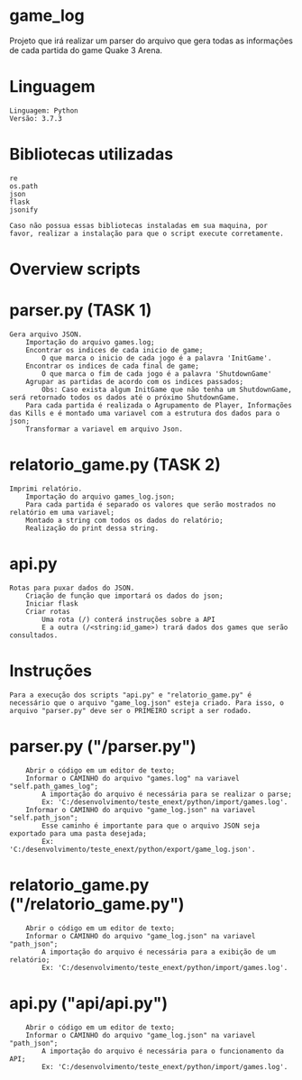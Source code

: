 # game_log
Projeto que irá realizar um parser do arquivo que gera todas as informações de cada partida do game Quake 3 Arena.

# Linguagem

	Linguagem: Python
	Versão: 3.7.3

# Bibliotecas utilizadas
	re
	os.path
	json
	flask
	jsonify
	
	Caso não possua essas bibliotecas instaladas em sua maquina, por favor, realizar a instalação para que o script execute corretamente.

# Overview scripts
#  parser.py (TASK 1)
	Gera arquivo JSON.
		Importação do arquivo games.log;
		Encontrar os indices de cada inicio de game;
			O que marca o inicio de cada jogo é a palavra 'InitGame'.
		Encontrar os indices de cada final de game;
			O que marca o fim de cada jogo é a palavra 'ShutdownGame'
		Agrupar as partidas de acordo com os indices passados;
			Obs: Caso exista algum InitGame que não tenha um ShutdownGame, será retornado todos os dados até o próximo ShutdownGame. 
		Para cada partida é realizada o Agrupamento de Player, Informações das Kills e é montado uma variavel com a estrutura dos dados para o json;
		Transformar a variavel em arquivo Json.

# relatorio_game.py (TASK 2)
	Imprimi relatório.
		Importação do arquivo games_log.json;
		Para cada partida é separado os valores que serão mostrados no relatório em uma variavel;
		Montado a string com todos os dados do relatório;
		Realização do print dessa string.
# api.py
	Rotas para puxar dados do JSON.
		Criação de função que importará os dados do json;
		Iniciar flask
		Criar rotas
			Uma rota (/) conterá instruções sobre a API
			E a outra (/<string:id_game>) trará dados dos games que serão consultados.

# Instruções
	Para a execução dos scripts "api.py" e "relatorio_game.py" é necessário que o arquivo "game_log.json" esteja criado. Para isso, o arquivo "parser.py" deve ser o PRIMEIRO script a ser rodado.
#  parser.py ("/parser.py")
		Abrir o código em um editor de texto;
		Informar o CAMINHO do arquivo "games.log" na variavel "self.path_games_log";
			A importação do arquivo é necessária para se realizar o parse;
			Ex: 'C:/desenvolvimento/teste_enext/python/import/games.log'.
		Informar o CAMINHO do arquivo "game_log.json" na variavel "self.path_json";
			Esse caminho é importante para que o arquivo JSON seja exportado para uma pasta desejada;
			Ex: 'C:/desenvolvimento/teste_enext/python/export/game_log.json'.

# relatorio_game.py ("/relatorio_game.py")
		Abrir o código em um editor de texto;
		Informar o CAMINHO do arquivo "game_log.json" na variavel "path_json";
			A importação do arquivo é necessária para a exibição de um relatório;
			Ex: 'C:/desenvolvimento/teste_enext/python/import/games.log'.
			
# api.py ("api/api.py")
	
		Abrir o código em um editor de texto;
		Informar o CAMINHO do arquivo "game_log.json" na variavel "path_json";
			A importação do arquivo é necessária para o funcionamento da API;
			Ex: 'C:/desenvolvimento/teste_enext/python/import/games.log'.

